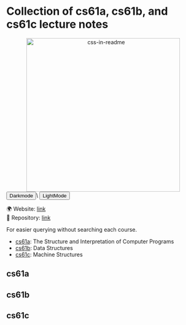 <head>
  <meta name="viewport" content="width=device-width, initial-scale=1">
</head>
  
# Collection of cs61a, cs61b, and cs61c lecture notes

<div align="center">
    <img src="./background.svg" width="400" height="400" alt="css-in-readme">
</div>
<button onclick="darkMode()">Darkmode</button>\
<button onclick="lightMode()">LightMode</button>

🌍 Website: [link](https://cdrhim.github.io/ucberkeley-cs61abc/)\
💾 Repository: [link](https://www.github.com/cdrhim/ucberkeley-cs61abc/)

For easier querying without searching each course.
- [cs61a](#cs61a): The Structure and Interpretation of Computer Programs
- [cs61b](#cs61b): Data Structures
- [cs61c](#cs61c): Machine Structures

## cs61a
<!--![cs61a](./cs61a/summer2020/00-All_Lectures_Combined_(1~26).pdf)-->
<object data="./cs61a/summer2020/00-All_Lectures_Combined_(1~26).pdf" type="application/pdf" style="min-height: 100vh; width: 100%; pointer-events: none;"></object>


## cs61b
<!--![cs61b](./cs61b/spring2022/lect0-combined-all.pdf)-->
<object data="./cs61b/spring2022/lect0-combined-all.pdf" type="application/pdf" style="min-height: 100vh; width: 100%; pointer-events: none;"></object>


## cs61c
